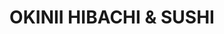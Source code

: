 ---
layout: place
title: "OKINII HIBACHI & SUSHI"
permalink: /virginia/newport-news/okinii-hibachi-sushi.html
stateAbbr: VA
stateName: Virginia
cityName: Newport News
place_id: ChIJeeYVo6d5sIkRfZ1I_fssMgs
photos:
  - name: >-
      places/ChIJeeYVo6d5sIkRfZ1I_fssMgs/photos/AeeoHcIg58mvV7FeTglo4w1Zgj79jBtAObI9P7VaBDqfzKCube02oEnFrdapM7U-wcukjgi8eAF49J1mN-d3n8OIBjH-UTCmelClMADrAg_R8oFd0tBg0vVqm3MN-EAnirxhfE38FmD9gkva5_BpSjndOiX4Z9U6ZKaZKjGcqRwAgNXKpDymfJPqYS3r_6lDROCQY4BFtj08S13mhRynF5l7FV3CL_yixJRAAYRGppguSBJoQrDote862mY0EyKjEIwccVR6G-LFHiNvtvbKZ7HvunfvwV47w4f7Tg_J-xiPis87mw
    widthPx: 1276
    heightPx: 1702
    authorAttributions:
      - displayName: OKINII HIBACHI & SUSHI
        uri: https://maps.google.com/maps/contrib/117713146672938042369
        photoUri: >-
          https://lh3.googleusercontent.com/a-/ALV-UjUmHLzBUutFzpL6aeZIU5O0MPShss1hjN5pJB3WkhwkCul1l42b=s100-p-k-no-mo
    flagContentUri: >-
      https://www.google.com/local/imagery/report/?cb_client=maps_api_places.places_api&image_key=!1e10!2sAF1QipMpL85bZErai7Dqpims3gOphA16t8143NvhSz-D&hl=en-US
    googleMapsUri: >-
      https://www.google.com/maps/place//data=!3m4!1e2!3m2!1sAF1QipMpL85bZErai7Dqpims3gOphA16t8143NvhSz-D!2e10!4m2!3m1!1s0x89b079a7a315e679:0xb322cfbfd489d7d
  - name: >-
      places/ChIJeeYVo6d5sIkRfZ1I_fssMgs/photos/AeeoHcIIbw6_xRyBJRdRobPpC4r9ZQDBzZ74NepVdlmkhXCtqW6D3HkRHjh917se_-9m0kwClcGosvMV5WcVJBx4J61ueH4Csom9UaBIq7rbQsAIt4eJ-DF_KXUsbGx07Egi9JegAQmsLO2jRxk7mdC0tO1iY9oqdP_vu2fWnLEllIEjyzPjCrTDK9-TUn3lMgvjG916JjntwgtAkPQi2V6lYU_X75Nr2UF1RCBiVmB8UDSe6VYQgjhs4CLSw168mkfDhchFna_sGD9o_fKgKHWH7SC7P-CHD0_B-zK-RnvI9izHMqmBe8MkzPT3LYPlPbUXPIcdnwDb25c12sx5agYaYpwfhA7IDekx-xr-qPGGWZNLP4b7fTUPOYVziubyCB6Q5o4KMxf1yGHr-2WALKHj6d5wxZ43SV3RCLM4Yl4kks2yefI6
    widthPx: 4000
    heightPx: 3000
    authorAttributions:
      - displayName: AS1AM
        uri: https://maps.google.com/maps/contrib/117097643714049928909
        photoUri: >-
          https://lh3.googleusercontent.com/a/ACg8ocKJ_KlEnmBpoB0jqCmZTYOfmI-69GqtbawH9k3VnWr7Mz2DLQ=s100-p-k-no-mo
    flagContentUri: >-
      https://www.google.com/local/imagery/report/?cb_client=maps_api_places.places_api&image_key=!1e10!2sCIHM0ogKEICAgIDrs_r2hwE&hl=en-US
    googleMapsUri: >-
      https://www.google.com/maps/place//data=!3m4!1e2!3m2!1sCIHM0ogKEICAgIDrs_r2hwE!2e10!4m2!3m1!1s0x89b079a7a315e679:0xb322cfbfd489d7d
  - name: >-
      places/ChIJeeYVo6d5sIkRfZ1I_fssMgs/photos/AeeoHcKEBRW1w-OJ9qyQ3-Ta8RCYOM_zG3j0UBoVAVHO2KDbhKp1ZFyE3lqsHZuBPFLls-jzoxwoxsa39IC290JQOZII3zN5tbcvr34LyNON93nupT417M3lgSNN_gAa4Jq1XrfrfYLZAgHQPaDLIxCTYIwffcIoC61P8tA6f4hQnfG03lPkMUqGpFIcWim2hyTnreP__p4kERqBJTwqJDOr_gZeZa1fIBwGs6yUH4ONTr7B91O8nbXhU0RyFHrEb5Rd3nlRu17kOJTzagvN1avA3JXQjr8nq0QKmyK_DxxIP9lpO9M6FaSsieA_saoi-zkyLOHhX0LmJTNxWYEB0nQfzOdVnju_wNl5bhBX7G7uARWiARIgezDJYGwoazaB87noTccxs7KS-j0B5EPsGqUmiRdv3W1l9z9-sMR7DU9Tzf97UA
    widthPx: 4032
    heightPx: 3024
    authorAttributions:
      - displayName: PERCIVAL theGREAT
        uri: https://maps.google.com/maps/contrib/100527300341454493199
        photoUri: >-
          https://lh3.googleusercontent.com/a/ACg8ocJ49ItHmPBbWZSAORibY0vHft3GogNix6wtod2B8o-fnCPwgg=s100-p-k-no-mo
    flagContentUri: >-
      https://www.google.com/local/imagery/report/?cb_client=maps_api_places.places_api&image_key=!1e10!2sCIHM0ogKEICAgIDx9cGLEg&hl=en-US
    googleMapsUri: >-
      https://www.google.com/maps/place//data=!3m4!1e2!3m2!1sCIHM0ogKEICAgIDx9cGLEg!2e10!4m2!3m1!1s0x89b079a7a315e679:0xb322cfbfd489d7d
  - name: >-
      places/ChIJeeYVo6d5sIkRfZ1I_fssMgs/photos/AeeoHcJrOtJzKnWwTxYxkjPy4p-5O0ovigNsdNzTntFgVx2I50DMjnkoIJGNoG6oOvo0vWq5FLpaGXsSdHDh6YxqDQGKkxVhXt9Wsei93WbHR9RpJk_UZ3JTdvRjLAtCPMSj8OW0uUrIrFAwr0bsST5AJ16PR41h44c6uCRUrFDAZd-gUmgMnwskxwbtm4SkBRBMeJ0ZnoFUb3Oz02GNc2O-a7smSVkwaI1o1d4afzIvjxtaKr_USxBkbK6pqF7dsbuucDh8aVpp2C6GNvmDQffxBq0JumizrKMWnGTLMe6f09sfDeTmL4d1WR0prMT4MY5HXD9GdaYxtngUkbsco5Ea_DvpOSIaE9hN7gGG2Ogg3D3YKK-g4b4poGP3Zq8HSrK3-JsfgzS66vjoTwrwthLT2GT3StJ4Lf1-Er6uq22AC_1knJFk
    widthPx: 3000
    heightPx: 4000
    authorAttributions:
      - displayName: Michelle B
        uri: https://maps.google.com/maps/contrib/115731952438527579706
        photoUri: >-
          https://lh3.googleusercontent.com/a-/ALV-UjXI1XnmVME1V4ZxK3CB9MDL9H59CSiCY11y9liJaZwWTFMeZbEU_w=s100-p-k-no-mo
    flagContentUri: >-
      https://www.google.com/local/imagery/report/?cb_client=maps_api_places.places_api&image_key=!1e10!2sCIHM0ogKEICAgIDj0IDbswE&hl=en-US
    googleMapsUri: >-
      https://www.google.com/maps/place//data=!3m4!1e2!3m2!1sCIHM0ogKEICAgIDj0IDbswE!2e10!4m2!3m1!1s0x89b079a7a315e679:0xb322cfbfd489d7d
  - name: >-
      places/ChIJeeYVo6d5sIkRfZ1I_fssMgs/photos/AeeoHcLL-e6D1793C0qVV_93tlmBYmVIbwkeHjAKG5wPCnkunrYKPilzmmte6TtFqYDHhUBEzfpGH5V3_iGOvi4ULVunH5eup0lBPnmCAG3JigBGK89YJRQNahxDvgVqLZhzajJwsgxZZADyzyV_m9eKs_gjjs9K5Cwnr0CBhSDmLVAXc5LrK4vczx8HooCHvpiiUqREQvBfMjeFcg3beQ9jZ7Z3PdUFsYcPJroil0HCQoy21eiHnCTM3TfgRT2ahxqv7t4mPFnuZyBiMJeM1eJ4ezTJ0mksfU0L-LGQ4sQonQRexaLGpBwNnH10oApFmO34XhLVPGSV0wMLu-bqrz9MqupuJ1Qz0W-32jELjBI5MeEK80gDvR0YcOFos7NvPpr1x41r40vktTyQKnKF7HJUeGv0wk93eoVb33K2jtMvWiRQmmOV
    widthPx: 3000
    heightPx: 4000
    authorAttributions:
      - displayName: Alejandro Gonzalez
        uri: https://maps.google.com/maps/contrib/110703301416971368094
        photoUri: >-
          https://lh3.googleusercontent.com/a-/ALV-UjXA1CaaohhK4_1HH60Vq7gQJWJlwLKTv-t0y0U6e8qJVNoRWg0=s100-p-k-no-mo
    flagContentUri: >-
      https://www.google.com/local/imagery/report/?cb_client=maps_api_places.places_api&image_key=!1e10!2sCIHM0ogKEICAgIDBgrHv7wE&hl=en-US
    googleMapsUri: >-
      https://www.google.com/maps/place//data=!3m4!1e2!3m2!1sCIHM0ogKEICAgIDBgrHv7wE!2e10!4m2!3m1!1s0x89b079a7a315e679:0xb322cfbfd489d7d
  - name: >-
      places/ChIJeeYVo6d5sIkRfZ1I_fssMgs/photos/AeeoHcKvodbIkRzve-O43IvSUB-b79rinEAi333V7GreBp7FoIL5pGw-lBgE35VQzwIoM2-gvc1fjUtL0GZC5r_RTc9-WImTYagfPvptpLvUhl20p6RPRSKqEm4CVT7AWpK5gwjirz5X7hFD0X7B6Hr1yBBKRLjL7OtS1LdkaVgQPkHF70-ZTAblrzC0la98QlekOcUiXPBS5Vs_Zeius-H6hH7BZxFRCWJanpshI2kG8CWpkDwDcc7LCHHnmiPsMccMOmjTghE502I2vEV2sEbT0C-IfxID2TkldkN-ss2JT9tb1AxuPB0ulGDgdGQQmDAUb1eTRzLr6UKvfSe8nB63K2UIw0typRWl_LOv3bd5tVboUCzvRpng-4iVUcZzVWTSjsp5RY9hWJRYkjq0TFXO0UO3CyB2Y0085ZaTCd75LN4
    widthPx: 3958
    heightPx: 2410
    authorAttributions:
      - displayName: Jon Schwartz
        uri: https://maps.google.com/maps/contrib/103695570285297572266
        photoUri: >-
          https://lh3.googleusercontent.com/a-/ALV-UjXD0aCwXE3fNDQ9xm4wO3d8R3VMKdNNq-xgI3HJUvSGqg4NfY9b=s100-p-k-no-mo
    flagContentUri: >-
      https://www.google.com/local/imagery/report/?cb_client=maps_api_places.places_api&image_key=!1e10!2sCIHM0ogKEICAgIC75_LBUg&hl=en-US
    googleMapsUri: >-
      https://www.google.com/maps/place//data=!3m4!1e2!3m2!1sCIHM0ogKEICAgIC75_LBUg!2e10!4m2!3m1!1s0x89b079a7a315e679:0xb322cfbfd489d7d
  - name: >-
      places/ChIJeeYVo6d5sIkRfZ1I_fssMgs/photos/AeeoHcJcS9yy5elPn4NoN3AT6AhZP5Czui8Ceiij7caJkGdP4S7hIC6xNFsifwlPIz30I1OoDJbXt9eVlCgP7RqhraPalXHsMVChEW44K-fcXlvyUE5buFZtfCkzw8V8OhfBuAvYp1E1oWx1jK_fa3WFBusSmdCEyl3leXKtuqfqwz1ueRlGeF-5Uc4JopsMHBQ0nb-9yD7VszHyEpmJhF1yYYqTGQGL63j3GzTFm3YATS63_P-TqE9tj5gVokdGWlJMZwxjrE-WA3HOhTxXX4pN4jPgVm7JhWOGQVaoXSWYv2kr8xGgvSGT6Jt_iy0VcJkZIvQHnepDbwnoEaWUCeGvW37luKzyTvGCtgQuhVERkc78CujCEF0907ywZTJjovXk2Y9NFxnAm9VsRELkshUdZG9zlPcqOivCKn3pd-8_ziyhWg
    widthPx: 3024
    heightPx: 4032
    authorAttributions:
      - displayName: Francesca Lafata
        uri: https://maps.google.com/maps/contrib/103474437955045449275
        photoUri: >-
          https://lh3.googleusercontent.com/a-/ALV-UjUcCHZSntoDqLcVyhTDW0N1NSG7QNkCvWmhNKI7s1EvecEVCqwUIw=s100-p-k-no-mo
    flagContentUri: >-
      https://www.google.com/local/imagery/report/?cb_client=maps_api_places.places_api&image_key=!1e10!2sCIHM0ogKEICAgIC-ysrGYQ&hl=en-US
    googleMapsUri: >-
      https://www.google.com/maps/place//data=!3m4!1e2!3m2!1sCIHM0ogKEICAgIC-ysrGYQ!2e10!4m2!3m1!1s0x89b079a7a315e679:0xb322cfbfd489d7d
  - name: >-
      places/ChIJeeYVo6d5sIkRfZ1I_fssMgs/photos/AeeoHcImbBPoWI5ZH2Q-YQFY5Ff2pzEUfOTABFbNQePQzOc_NOvsW_j0Cg6UVSEDNfKfI3q5sf1bIN3ujHoWf7iSjUhWH2J3Ie91OF0LPE97uoa-NqdyGQ6PsEGAhiVyOm_Ed-TNnecmsxklIJyE8TYnh-7eYlnPI5Uzzp9vciPUDFyVgyfBFo5jz6-4LcJZPmO60eso-onHc1HXuZxFzWZOU2BrIvy__Bm9GZAIXL7VANKLZTKum2a8VoXAbfdzo20B5iDs_7LrdN9x0PImG5USOO4PmF1h0J409ZXX_cgEfPt1uAtB7vNnG4tNcyh_XT7_8KKmcTJTEjdPSnfS-b_5Ywf0IA38u43fE92-Mwgyaj1q7JQyx60gQx4bgMkFPl3wUEvDofCNt_j5oCDmzMUHKamPEYZ7T4A_NrCI8DbgUKh3a3ph
    widthPx: 3120
    heightPx: 4160
    authorAttributions:
      - displayName: Brian Causer
        uri: https://maps.google.com/maps/contrib/100969117778200659896
        photoUri: >-
          https://lh3.googleusercontent.com/a/ACg8ocKDrsnG83OMYTUgBhZRJTDOGeB2ro8s4RBZkX2DWgDVx6LLZg=s100-p-k-no-mo
    flagContentUri: >-
      https://www.google.com/local/imagery/report/?cb_client=maps_api_places.places_api&image_key=!1e10!2sCIHM0ogKEICAgIDO6ven-gE&hl=en-US
    googleMapsUri: >-
      https://www.google.com/maps/place//data=!3m4!1e2!3m2!1sCIHM0ogKEICAgIDO6ven-gE!2e10!4m2!3m1!1s0x89b079a7a315e679:0xb322cfbfd489d7d
  - name: >-
      places/ChIJeeYVo6d5sIkRfZ1I_fssMgs/photos/AeeoHcIHnHRBtT-F7EqwvRD6wuj4JvXRtzCHbxwxw6iOZ8v_yg0izBd6Zdkgo9x4uYbX52bdCuWFUByZMDyivYT-YM4d2yVlPqrF_VFlto3sQ0OM7GgZoObBQkcYXFbYxFNaAoMCzi2efukN4DCwiPoTaHYw1mn1ofMf-oNaNk__cwUfXOL15CXSgCuKHK6TYPKUcdx9GIDET-ZfOMQ7qhO-nUAzYxBhIblfOJb2tNd81K1nnA9B5S0y8iPGmqUk-kRjuAtO747U_JxrpVY4QAWq5yHvPUcGkfCJ0MH2__5m5cRJLP6ujDLUaMTah1uKCbxywmzn2NcHdHGqdJ1Rcrl8Qpxs45MK_oXn6BWhAE1Mf1BIWv7rsVQQZdD4DanRBurRCquthTTcpjefp-cYCNws5Qy8ZQKHagrn1ehlZV8WTSohgw
    widthPx: 4032
    heightPx: 3024
    authorAttributions:
      - displayName: PERCIVAL theGREAT
        uri: https://maps.google.com/maps/contrib/100527300341454493199
        photoUri: >-
          https://lh3.googleusercontent.com/a/ACg8ocJ49ItHmPBbWZSAORibY0vHft3GogNix6wtod2B8o-fnCPwgg=s100-p-k-no-mo
    flagContentUri: >-
      https://www.google.com/local/imagery/report/?cb_client=maps_api_places.places_api&image_key=!1e10!2sCIHM0ogKEICAgIDx9cGLYg&hl=en-US
    googleMapsUri: >-
      https://www.google.com/maps/place//data=!3m4!1e2!3m2!1sCIHM0ogKEICAgIDx9cGLYg!2e10!4m2!3m1!1s0x89b079a7a315e679:0xb322cfbfd489d7d
  - name: >-
      places/ChIJeeYVo6d5sIkRfZ1I_fssMgs/photos/AeeoHcIYYygqpd4ukuobqhTpEBNYmsAPO7WE-JdH9Sax04_zIloZ5lQgZvDop8GM5WXap1vzmatAttPFurc2-fw9NwoBlnlGXI90aDPkantsCje9VmvxLwrVr2qzgmK_9VAenE_haW5NcJMG6m3Ff6WDJOV2JKLqSKV1WUF446RYk63Hv8eXPjtWf4Ve5NGaLqnGSCoBHJhr_THoBl-60e8twnxeV4gicRCro9QrjbiH7eKxU-IQIaxZJ8qDN1wAwx7zyjN3OsN74I5YJYJGKcOdTwGlgYIf9XjQFafH3WoSFJxVC5EMnQJNKheWDYR0kExBY59WVLN6a9l9edJvjdgpE3y3uywo5dvxk8VSgaMsBvyitoQ_30r3lQh1Wo7UFQlgoRvhh52Jrxhm_CRo2b9ak1TUxlHl4A_cHKGQTsXD3RFJimw
    widthPx: 2990
    heightPx: 2511
    authorAttributions:
      - displayName: Lisa Causey-Capps
        uri: https://maps.google.com/maps/contrib/117964676140327702114
        photoUri: >-
          https://lh3.googleusercontent.com/a-/ALV-UjUk1ANEYmMoL9dScwG75IZuFtkpEAPlNRC1vgAgZlW5TbDvxSO8=s100-p-k-no-mo
    flagContentUri: >-
      https://www.google.com/local/imagery/report/?cb_client=maps_api_places.places_api&image_key=!1e10!2sCIHM0ogKEICAgIC16rO_mwE&hl=en-US
    googleMapsUri: >-
      https://www.google.com/maps/place//data=!3m4!1e2!3m2!1sCIHM0ogKEICAgIC16rO_mwE!2e10!4m2!3m1!1s0x89b079a7a315e679:0xb322cfbfd489d7d
address: 304 Oyster Point Rd, Newport News, VA 23602, USA
street: 304 Oyster Point Rd
city: Newport News
state: VA
zip: '23602'
country: USA
neighborhood: Oyster Point
latitude: '37.103539'
longitude: '-76.510773'
accessibility_options:
  wheelchairAccessibleParking: true
  wheelchairAccessibleEntrance: true
  wheelchairAccessibleRestroom: true
  wheelchairAccessibleSeating: true
business_status: OPERATIONAL
name: OKINII HIBACHI & SUSHI
google_maps_links:
  directionsUri: >-
    https://www.google.com/maps/dir//''/data=!4m7!4m6!1m1!4e2!1m2!1m1!1s0x89b079a7a315e679:0xb322cfbfd489d7d!3e0
  placeUri: https://maps.google.com/?cid=806756744050548093
  writeAReviewUri: >-
    https://www.google.com/maps/place//data=!4m3!3m2!1s0x89b079a7a315e679:0xb322cfbfd489d7d!12e1
  reviewsUri: >-
    https://www.google.com/maps/place//data=!4m4!3m3!1s0x89b079a7a315e679:0xb322cfbfd489d7d!9m1!1b1
  photosUri: >-
    https://www.google.com/maps/place//data=!4m3!3m2!1s0x89b079a7a315e679:0xb322cfbfd489d7d!10e5
primary_type: Japanese Restaurant
opening_hours:
  regular: null
  current: null
secondary_opening_hours:
  regular:
    weekdayDescriptions: null
    type: null
  current:
    weekdayDescriptions: null
    type: null
phone: (757) 969-1380
price_level: PRICE_LEVEL_MODERATE
price_range: $10 &ndash; $20
rating: '4.7'
rating_count: 282
website: http://www.okiniinewportnews.com/
description: null
reviews:
  - name: >-
      places/ChIJeeYVo6d5sIkRfZ1I_fssMgs/reviews/ChZDSUhNMG9nS0VJQ0FnTUNJeXNydFhBEAE
    relativePublishTimeDescription: a week ago
    rating: 5
    text:
      text: >-
        Small clean shop. I use to buy my sushi from Kroger now I’m hooked to
        this restaurant food. Everything fresh. Always make sure my food is
        fresh. Love the lady at the front so sweet. I’ll make the drive from
        Hampton to this location 10/10  I buy the sushi dinner shrimp tempura
        and yummy yummy roll.
      languageCode: en
    originalText:
      text: >-
        Small clean shop. I use to buy my sushi from Kroger now I’m hooked to
        this restaurant food. Everything fresh. Always make sure my food is
        fresh. Love the lady at the front so sweet. I’ll make the drive from
        Hampton to this location 10/10  I buy the sushi dinner shrimp tempura
        and yummy yummy roll.
      languageCode: en
    authorAttribution:
      displayName: Ri You
      uri: https://www.google.com/maps/contrib/113197588293905566864/reviews
      photoUri: >-
        https://lh3.googleusercontent.com/a-/ALV-UjX07eLo0RrIaI0y45CLjxEVumJsUCDaj7qlGJSJtqy7_tBjnEbh=s128-c0x00000000-cc-rp-mo-ba2
    publishTime: '2025-04-01T01:53:43.691344Z'
    flagContentUri: >-
      https://www.google.com/local/review/rap/report?postId=ChZDSUhNMG9nS0VJQ0FnTUNJeXNydFhBEAE&d=17924085&t=1
    googleMapsUri: >-
      https://www.google.com/maps/reviews/data=!4m6!14m5!1m4!2m3!1sChZDSUhNMG9nS0VJQ0FnTUNJeXNydFhBEAE!2m1!1s0x89b079a7a315e679:0xb322cfbfd489d7d
  - name: >-
      places/ChIJeeYVo6d5sIkRfZ1I_fssMgs/reviews/ChdDSUhNMG9nS0VJQ0FnSURiNkotYWp3RRAB
    relativePublishTimeDescription: 8 months ago
    rating: 5
    text:
      text: >-
        I never write reviews but I had to write about this place. Got take-out
        3 times and every time it tastes and looks like perfection. The cashier
        was very welcoming and nice. The food does not take long to cook and is
        usually finished faster than the recommended time. The Soup surprised me
        at 1st since it came in a big container and is only $2.50. I don’t want
        this to be too long but I wish this shop longevity and success!
      languageCode: en
    originalText:
      text: >-
        I never write reviews but I had to write about this place. Got take-out
        3 times and every time it tastes and looks like perfection. The cashier
        was very welcoming and nice. The food does not take long to cook and is
        usually finished faster than the recommended time. The Soup surprised me
        at 1st since it came in a big container and is only $2.50. I don’t want
        this to be too long but I wish this shop longevity and success!
      languageCode: en
    authorAttribution:
      displayName: Angel
      uri: https://www.google.com/maps/contrib/116101206511864222889/reviews
      photoUri: >-
        https://lh3.googleusercontent.com/a-/ALV-UjVPLAy3hWxqeFoImCS_O4gII84vbbw4Rd9YWhA2YNnbeIf1p1hbtQ=s128-c0x00000000-cc-rp-mo
    publishTime: '2024-08-01T17:51:44.457589Z'
    flagContentUri: >-
      https://www.google.com/local/review/rap/report?postId=ChdDSUhNMG9nS0VJQ0FnSURiNkotYWp3RRAB&d=17924085&t=1
    googleMapsUri: >-
      https://www.google.com/maps/reviews/data=!4m6!14m5!1m4!2m3!1sChdDSUhNMG9nS0VJQ0FnSURiNkotYWp3RRAB!2m1!1s0x89b079a7a315e679:0xb322cfbfd489d7d
  - name: >-
      places/ChIJeeYVo6d5sIkRfZ1I_fssMgs/reviews/ChdDSUhNMG9nS0VJQ0FnSUNfNC1Pd25RRRAB
    relativePublishTimeDescription: 2 months ago
    rating: 5
    text:
      text: >-
        I am OBSESSED with this place. I always get a Cali roll, shrimp tempura
        roll, eel sauce on the side. The quality and freshness is the best in
        the area. The place is always clean looking. I like to call in my order
        and go pick it up.
      languageCode: en
    originalText:
      text: >-
        I am OBSESSED with this place. I always get a Cali roll, shrimp tempura
        roll, eel sauce on the side. The quality and freshness is the best in
        the area. The place is always clean looking. I like to call in my order
        and go pick it up.
      languageCode: en
    authorAttribution:
      displayName: Caitlin Hebert
      uri: https://www.google.com/maps/contrib/113466687738640022396/reviews
      photoUri: >-
        https://lh3.googleusercontent.com/a-/ALV-UjXEh3yhaLJNS05G91Ki2Jjv1tQ82rRCv8mvDbzSAebl_ktOBH6Q=s128-c0x00000000-cc-rp-mo-ba3
    publishTime: '2025-01-18T18:49:58.659426Z'
    flagContentUri: >-
      https://www.google.com/local/review/rap/report?postId=ChdDSUhNMG9nS0VJQ0FnSUNfNC1Pd25RRRAB&d=17924085&t=1
    googleMapsUri: >-
      https://www.google.com/maps/reviews/data=!4m6!14m5!1m4!2m3!1sChdDSUhNMG9nS0VJQ0FnSUNfNC1Pd25RRRAB!2m1!1s0x89b079a7a315e679:0xb322cfbfd489d7d
  - name: >-
      places/ChIJeeYVo6d5sIkRfZ1I_fssMgs/reviews/ChZDSUhNMG9nS0VJQ0FnSURKcUlPbUt3EAE
    relativePublishTimeDescription: a year ago
    rating: 4
    text:
      text: >-
        Hibachi steak and shrimp was good but not the best I had. My daughter
        with food allergies threw up, wife recognized that the eggs were bigger
        than usual in hibachi fried rice, so the eggs might have been the reason
        why our daughter threw up her food after eating the fried rice and
        vegetables. I ate all of my hibachi steak and shrimp; it hit the spot
        and was well needed. We also had the spring roll and it was good too.
        Also had hibachi steak and chicken and saved some of that for leftovers.
        Yum yum sauce was yummy to my tummy. Beautiful and very colorful
        interior on the inside. Nice utensils etc are provided too for to-go
        orders. The lady that took my order was nice to talk to when I arrived
        to pickup order.
      languageCode: en
    originalText:
      text: >-
        Hibachi steak and shrimp was good but not the best I had. My daughter
        with food allergies threw up, wife recognized that the eggs were bigger
        than usual in hibachi fried rice, so the eggs might have been the reason
        why our daughter threw up her food after eating the fried rice and
        vegetables. I ate all of my hibachi steak and shrimp; it hit the spot
        and was well needed. We also had the spring roll and it was good too.
        Also had hibachi steak and chicken and saved some of that for leftovers.
        Yum yum sauce was yummy to my tummy. Beautiful and very colorful
        interior on the inside. Nice utensils etc are provided too for to-go
        orders. The lady that took my order was nice to talk to when I arrived
        to pickup order.
      languageCode: en
    authorAttribution:
      displayName: Howard Smith
      uri: https://www.google.com/maps/contrib/100013162707384362150/reviews
      photoUri: >-
        https://lh3.googleusercontent.com/a-/ALV-UjWQ64gFeL0AyuvWtQTZoYvyYr52Op4JegHsbxcQizQTkTPhTWcVqw=s128-c0x00000000-cc-rp-mo-ba7
    publishTime: '2023-07-12T04:16:59.076625Z'
    flagContentUri: >-
      https://www.google.com/local/review/rap/report?postId=ChZDSUhNMG9nS0VJQ0FnSURKcUlPbUt3EAE&d=17924085&t=1
    googleMapsUri: >-
      https://www.google.com/maps/reviews/data=!4m6!14m5!1m4!2m3!1sChZDSUhNMG9nS0VJQ0FnSURKcUlPbUt3EAE!2m1!1s0x89b079a7a315e679:0xb322cfbfd489d7d
  - name: >-
      places/ChIJeeYVo6d5sIkRfZ1I_fssMgs/reviews/ChZDSUhNMG9nS0VJQ0FnSUM3NTR5REFnEAE
    relativePublishTimeDescription: 7 months ago
    rating: 5
    text:
      text: >-
        A surprise little restaurant in a strip mall. We were very pleased with
        the freshness and quality of the generous portions. Well attended, they
        do make a lot of business from their takeout service. We come from many
        years in Seattle, so we hadn’t expected to find a restaurant that made
        us this happy! We’ll be back.
      languageCode: en
    originalText:
      text: >-
        A surprise little restaurant in a strip mall. We were very pleased with
        the freshness and quality of the generous portions. Well attended, they
        do make a lot of business from their takeout service. We come from many
        years in Seattle, so we hadn’t expected to find a restaurant that made
        us this happy! We’ll be back.
      languageCode: en
    authorAttribution:
      displayName: Andrea Schwartz
      uri: https://www.google.com/maps/contrib/116146469826506292204/reviews
      photoUri: >-
        https://lh3.googleusercontent.com/a-/ALV-UjVaEpKz7BvqNMHPYwsXrU1ckxsJ32cPC2WSJxCpaMkXb6yqW_9CxA=s128-c0x00000000-cc-rp-mo-ba3
    publishTime: '2024-08-18T17:57:34.547362Z'
    flagContentUri: >-
      https://www.google.com/local/review/rap/report?postId=ChZDSUhNMG9nS0VJQ0FnSUM3NTR5REFnEAE&d=17924085&t=1
    googleMapsUri: >-
      https://www.google.com/maps/reviews/data=!4m6!14m5!1m4!2m3!1sChZDSUhNMG9nS0VJQ0FnSUM3NTR5REFnEAE!2m1!1s0x89b079a7a315e679:0xb322cfbfd489d7d
parking_options:
  freeParkingLot: true
  freeStreetParking: true
  valetParking: false
payment_options:
  acceptsCreditCards: true
  acceptsDebitCards: true
  acceptsCashOnly: false
  acceptsNfc: true
allow_dogs: null
curbside_pickup: null
delivery: true
dine_in: true
good_for_children: true
good_for_groups: true
good_for_sports: false
live_music: false
menu_for_children: null
outdoor_seating: false
reservable: true
restroom: true
serves_beer: null
serves_breakfast: null
serves_brunch: false
serves_cocktails: null
serves_coffee: null
serves_dinner: true
serves_dessert: true
serves_lunch: true
serves_vegetarian_food: null
serves_wine: null
takeout: true

---